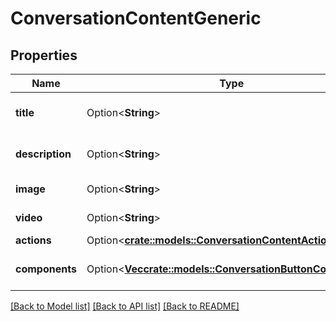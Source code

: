 # ConversationContentGeneric

## Properties

Name | Type | Description | Notes
------------ | ------------- | ------------- | -------------
**title** | Option<**String**> | Text to show in the title. | [optional]
**description** | Option<**String**> | Text to show in the description. | [optional]
**image** | Option<**String**> | URL of an image. | [optional]
**video** | Option<**String**> | URL of a video. | [optional]
**actions** | Option<[**crate::models::ConversationContentActions**](ConversationContentActions.md)> |  | [optional]
**components** | Option<[**Vec<crate::models::ConversationButtonComponent>**](ConversationButtonComponent.md)> | An array of component objects. | [optional]

[[Back to Model list]](../README.md#documentation-for-models) [[Back to API list]](../README.md#documentation-for-api-endpoints) [[Back to README]](../README.md)


